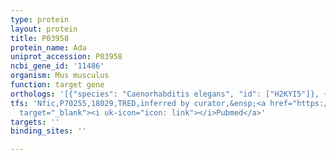 ```yaml
---
type: protein
layout: protein
title: P03958
protein_name: Ada
uniprot_accession: P03958
ncbi_gene_id: '11486'
organism: Mus musculus
function: target gene
orthologs: '[{"species": "Caenorhabditis elegans", "id": ["H2KYI5"]}, {"species": "Homo sapiens", "id": ["<a href=\"/protein/p00813\">P00813</a>"]}, {"species": "Rattus norvegicus", "id": ["Q920P6"]}, {"species": "Saccharomyces cerevisiae", "id": ["P53909"]}]'
tfs: 'Nfic,P70255,18029,TRED,inferred by curator,&ensp;<a href="https://www.ncbi.nlm.nih.gov/pubmed/?term=17202159%5Buid%5D"
  target="_blank"><i uk-icon="icon: link"></i>Pubmed</a>'
targets: ''
binding_sites: ''

---
```

